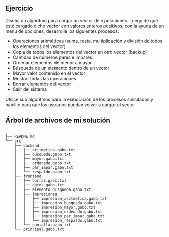 ## Ejercicio

Diseña un algoritmo para cargar un vector de `n` posiciones. Luego de que esté cargado dicho vector con valores enteros positivos, con la ayuda de un menú de opciones, desarrolle los siguientes procesos:

- Operaciones aritméticas (suma, resta, multiplicación y división de todos los elementos del vector)
- Copia de todos los elementos del vector en otro vector (backup)
- Cantidad de números pares e impares
- Ordenar elementos de menor a mayor
- Búsqueda de un elemento dentro de un vector
- Mayor valor contenido en el vector
- Mostrar todas las operaciones
- Borrar elementos del vector
- Salir del sistema

Utilice sub algoritmos para la elaboración de los procesos solicitados y habilite para que los usuarios puedan volver a cargar el vector

## Árbol de archivos de mi solución

```
.
├── README.md
└── src
    ├── backend
    │   ├── aritmetica.gabo.txt
    │   ├── busqueda.gabo.txt
    │   ├── mayor.gabo.txt
    │   ├── ordenado.gabo.txt
    │   ├── par_impar.gabo.txt
    │   └── respaldo.gabo.txt
    ├── frontend
    │   ├── borrar.gabo.txt
    │   ├── datos.gabo.txt
    │   ├── elemento_busqueda.gabo.txt
    │   ├── impresiones
    │   │   ├── impresion_aritmetica.gabo.txt
    │   │   ├── impresion_busqueda.gabo.txt
    │   │   ├── impresion_mayor.gabo.txt
    │   │   ├── impresion_ordenado.gabo.txt
    │   │   ├── impresion_par_impar.gabo.txt
    │   │   └── impresion_respaldo.gabo.txt
    │   └── pantalla.gabo.txt
    └── principal.gabo.txt
```
